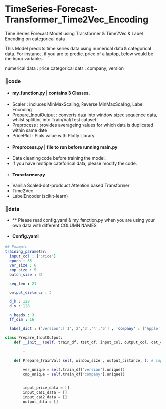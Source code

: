 # TimeSeries-Forecast-Transformer_Time2Vec_Encoding
Time Series Forecast Model using Transformer &amp; Time2Vec &amp; Label Encoding on categorical data

This Model predicts time series data using numerical data & categorical data.
For instance, if you are to predict price of a laptop, below would be the input variables.

numerical data : price
categorical data : company, version



### 📁code
* #### my_function.py | contains 3 Classes.
- Scaler : includes MinMaxScaling, Reverse MinMaxScaling, Label Encoding
- Prepare_InputOutput : converts data into window sized sequence data, whilst splitting into Train/Val/Test dataset
- Preprocess : provides averageing values for which data is duplicated within same date
- PricePlot : Plots value with Plotly Library.

* #### Preprocess.py | file to run before running main.py
- Data cleaning code before training the model.
- If you have multiple cateforical data, please modify the code.

* #### Transformer.py
- Vanilla Scaled-dot-prodcuct Attention based Transformer
- Time2Vec
- LabelEncoder (scikit-learn)

### 📁data
- ** Please read config.yaml & my_function.py when you are using your own data with different COLUMN NAMES

* #### Config.yaml

```yaml
## Example
training_parameter:
  input_col : ['price']
  epoch : 35
  ver_size : 6
  cmp_size : 5
  batch_size : 32

  seq_len : 21

  output_distance : 5

  d_k : 128
  d_v : 128

  n_heads : 3
  ff_dim : 16

  label_dict : {'version':['1','2','3','4','5'] , 'company' : ['Apple','Samsung','Xiaomi','Lenovo'] }
```

```python
class Prepare_InputOutput:
    def __init__ (self, train_df, test_df, input_col, output_col, cat_col, train_ratio):
        -
        -
        -
    def Prepare_TrainVal( self, window_size , output_distance, ): # input_col : version , price, company
        
        ver_unique = self.train_df['version'].unique() 
        cmp_unique = self.train_df['company'].unique()


        input_price_data = []
        input_cat1_data = []
        input_cat2_data = []
        output_data = []
```